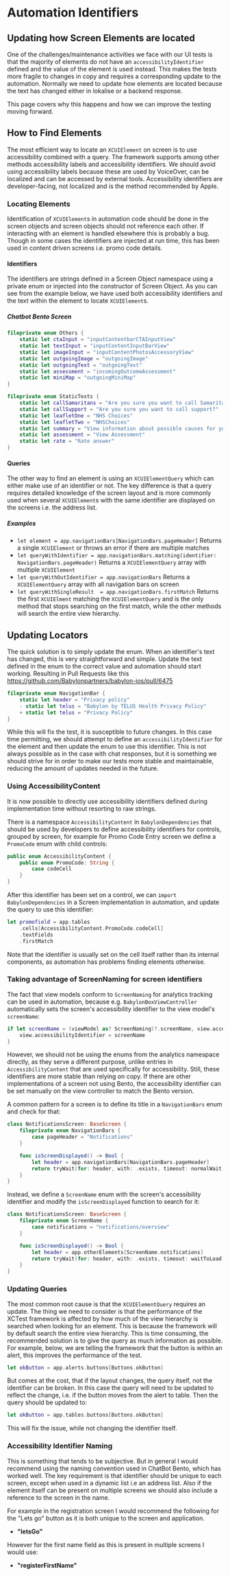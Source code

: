 # Automation Identifiers

## Updating how Screen Elements are located

One of the challenges/maintenance activities we face with our UI tests is that the majority of elements do not have an `accessibilityIdentifier` defined and the value of the element is used instead. This makes the tests more fragile to changes in copy and requires a corresponding update to the automation. Normally we need to update how elements are located because the text has changed either in lokalise or a backend response.

This page covers why this happens and how we can improve the testing moving forward.

## How to Find Elements

The most efficient way to locate an `XCUIElement` on screen is to use accessibility combined with a query. The framework supports among other methods accessibility labels and accessibility identifiers. We should avoid using accessibility labels because these are used by VoiceOver, can be localized and can be accessed by external tools. Accessibility identifiers are developer-facing, not localized and is the method recommended by Apple.

### Locating Elements

Identification of `XCUIElement`s in automation code should be done in the screen objects and screen objects should not reference each other. If interacting with an element is handled elsewhere this is probably a bug. Though in some cases the identifiers are injected at run time, this has been used in content driven screens i.e. promo code details.

#### Identifiers

The identifiers are strings defined in a Screen Object namespace using a private enum or injected into the constructor of Screen Object. As you can see from the example below, we have used both accessibility identifiers and the text within the element to locate `XCUIElement`s.

##### Chatbot Bento Screen

```swift
fileprivate enum Others {
    static let ctaInput = "inputContentbarCTAInputView"
    static let textInput = "inputContentInputBarView"
    static let imageInput = "inputContentPhotosAccessoryView"
    static let outgoingImage = "outgoingImage"
    static let outgoingText = "outgoingText"
    static let assessment = "incomingOutcomeAssessment"
    static let miniMap = "outgoingMiniMap"
}

fileprivate enum StaticTexts {
    static let callSamaritans = "Are you sure you want to call Samaritans?"
    static let callSupport = "Are you sure you want to call support?"
    static let leafletOne = "NHS Choices"
    static let leafletTwo = "NHSChoices"
    static let summary = "View information about possible causes for your symptoms."
    static let assessment = "View Assessment"
    static let rate = "Rate answer"
}
```

#### Queries

The other way to find an element is using an `XCUIElementQuery` which can either make use of an identifier or not. The key difference is that a query requires detailed knowledge of the screen layout and is more commonly used when several `XCUIElement`s with the same identifier are displayed on the screens i.e. the address list.

##### Examples

- `let element = app.navigationBars[NavigationBars.pageHeader]` Returns a single `XCUIElement` or throws an error if there are multiple matches
 - `let queryWithIdentifier = app.navigationBars.matching(identifier: NavigationBars.pageHeader)` Returns a `XCUIElementQuery` array with multiple `XCUIElement`
- `let queryWithOutIdentifier = app.navigationBars` Returns a `XCUIElementQuery` array with all navigation bars on screen
- `let queryWithSingleResult  = app.navigationBars.firstMatch` Returns the first `XCUIElment` matching the `XCUIElementQuery` and is the only method that stops searching on the first match, while the other methods will search the entire view hierarchy.

## Updating Locators

The quick solution is to simply update the enum. When an identifier's text has changed, this is very straightforward and simple. Update the text defined in the enum to the correct value and automation should start working. Resulting in Pull Requests like this https://github.com/Babylonpartners/babylon-ios/pull/6475

```swift
fileprivate enum NavigationBar {
    static let header = "Privacy policy"
    - static let telus = "Babylon by TELUS Health Privacy Policy"
    + static let telus = "Privacy Policy"
}
```

While this will fix the test, it is susceptible to future changes. In this case time permitting, we should attempt to define an `accessibilityIdentifier` for the element and then update the enum to use this identifier. This is not always possible as in the case with chat responses, but it is something we should strive for in order to make our tests more stable and maintainable, reducing the amount of updates needed in the future.

### Using AccessibilityContent

It is now possible to directly use accessibility identifiers defined during implementation time without resorting to raw strings.

There is a namespace `AccessibilityContent` in `BabylonDependencies` that should be used by developers to define accessibility identifiers for controls, grouped by screen, for example for Promo Code Entry screen we define a `PromoCode` enum with child controls:

``` swift
public enum AccessibilityContent {
    public enum PromoCode: String {
        case codeCell
    }
}
```

After this identifier has been set on a control, we can `import BabylonDependencies` in a Screen implementation in automation, and update the query to use this identifier:

``` swift
let promofield = app.tables
    .cells[AccessibilityContent.PromoCode.codeCell]
    .textFields
    .firstMatch
```

Note that the identifier is usually set on the cell itself rather than its internal components, as automation has problems finding elements otherwise.

### Taking advantage of ScreenNaming for screen identifiers

The fact that view models conform to `ScreenNaming` for analytics tracking can be used in automation, because e.g. `BabylonBoxViewController` automatically sets the screen's accessibility identifier to the view model's `screenName`:

``` swift
if let screenName = (viewModel as? ScreenNaming)?.screenName, view.accessibilityIdentifier == nil {
    view.accessibilityIdentifier = screenName
}
```

However, we should not be using the enums from the analytics namespace directly, as they serve a different purpose, unlike entries in `AccessibilityContent` that are used specifically for accessibility. Still, these identifiers are more stable than relying on copy. If there are other implementations of a screen not using Bento, the accessibility identifier can be set manually on the view controller to match the Bento version.

A common pattern for a screen is to define its title in a `NavigationBars` enum and check for that:

``` swift
class NotificationsScreen: BaseScreen {
    fileprivate enum NavigationBars {
        case pageHeader = "Notifications"
    }

    func isScreenDisplayed() -> Bool {
        let header = app.navigationBars[NavigationBars.pageHeader]
        return tryWait(for: header, with: .exists, timeout: normalWait)
    }
}
```

Instead, we define a `ScreenName` enum with the screen's accessibility identifier and modify the `isScreenDisplayed` function to search for it:

``` swift
class NotificationsScreen: BaseScreen {
    fileprivate enum ScreenName {
        case notifications = "notifications/overview"
    }

    func isScreenDisplayed() -> Bool {
        let header = app.otherElements[ScreenName.notifications]
        return tryWait(for: header, with: .exists, timeout: waitToLoad)
    }
}
```

### Updating Queries

The most common root cause is that the `XCUIElementQuery` requires an update. The thing we need to consider is that the performance of the XCTest framework is affected by how much of the view hierarchy is searched when looking for an element. This is because the framework will by default search the entire view hierarchy. This is time consuming, the recommended solution is to give the query as much information as possible. For example, below, we are telling the framework that the button is within an alert, this improves the performance of the test.

```swift
let okButton = app.alerts.buttons[Buttons.okButton]
```

But comes at the cost, that if the layout changes, the query itself, not the identifier can be broken. In this case the query will need to be updated to reflect the change, i.e. if the button moves from the alert to table. Then the query should be updated to:

```swift
let okButton = app.tables.buttons[Buttons.okButton]
```

This will fix the issue, while not changing the identifier itself.

### Accessibility Identifier Naming

This is something that tends to be subjective. But in general I would recommend using the naming convention used in ChatBot Bento, which has worked well. The key requirement is that identifier should be unique to each screen, except when used in a dynamic list i.e an address list. Also if the element itself can be present on multiple screens we should also include a reference to the screen in the name.

For example in the registration screen I would recommend the following for the "Lets go" button as it is both unique to the screen and application.
- **"letsGo"**

However for the first name field as this is present in multiple screens I would use:
- **"registerFirstName"**
